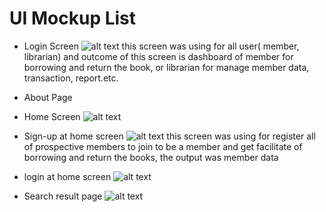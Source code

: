 # UI Mockup List

* Login Screen
![alt text](https://github.com/BelajarJavaBareng/bpustaka/blob/master/docs/ui-mockup/login.png "login screen")
this screen was using for all user( member, librarian) and outcome of this screen is dashboard of member for borrowing and return the book, or librarian for manage member data, transaction, report.etc.

* About Page
* Home Screen
![alt text](https://github.com/BelajarJavaBareng/bpustaka/blob/master/docs/ui-mockup/home%20screen.png "home screen")

* Sign-up at home screen
![alt text](https://github.com/BelajarJavaBareng/bpustaka/blob/master/docs/ui-mockup/sign%20up%20at%20home%20screen.png "sign up")
this screen was using for register all of prospective members to join to be a member and get facilitate of borrowing and return the books, the output was member data

* login at home screen
![alt text](https://github.com/BelajarJavaBareng/bpustaka/blob/master/docs/ui-mockup/login.png "login page")
* Search result page
![alt text](https://github.com/BelajarJavaBareng/bpustaka/blob/master/docs/ui-mockup/searching%20result.png "Search result page")
